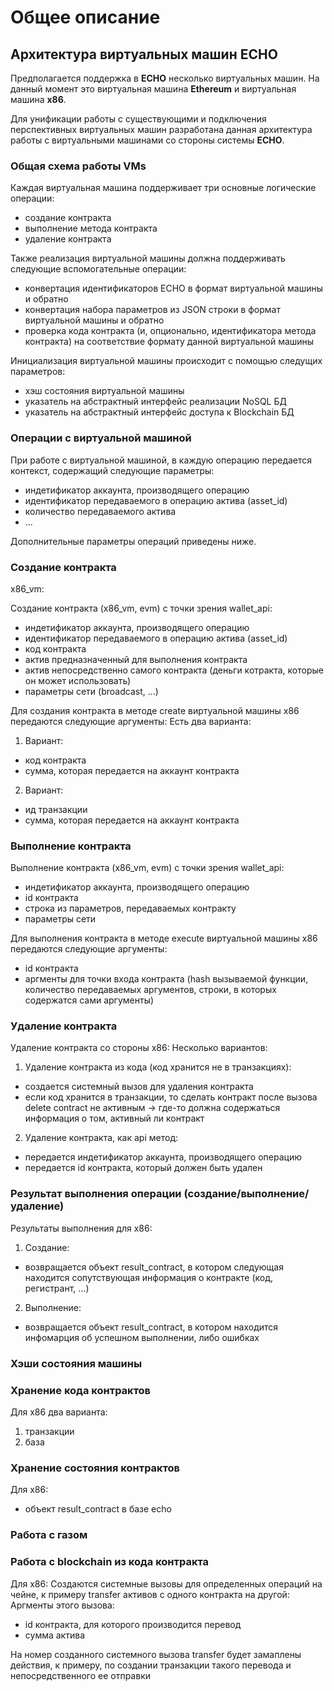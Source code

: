 # Общее описание

## Архитектура виртуальных машин ECHO

Предполагается поддержка в **ECHO** несколько виртуальных машин. На данный момент это виртуальная машина **Ethereum** и виртуальная машина **x86**.

Для унификации работы с существующими и подключения перспективных виртуальных машин разработана данная архитектура работы с виртуальными машинами со стороны системы **ECHO**.

### Общая схема работы VMs

Каждая виртуальная машина поддерживает три основные логические операции:

* создание контракта
* выполнение метода контракта
* удаление контракта

Также реализация виртуальной машины должна поддерживать следующие вспомогательные операции:

* конвертация идентификаторов ECHO в формат виртуальной машины и обратно
* конвертация набора параметров из JSON строки в формат виртуальной машины и обратно
* проверка кода контракта \(и, опционально, идентификатора метода контракта\) на соответствие формату данной виртуальной машины

Инициализация виртуальной машины происходит с помощью следущих параметров:

* хэш состояния виртуальной машины
* указатель на абстрактный интерфейс реализации NoSQL БД
* указатель на абстрактный интерфейс доступа к Blockchain БД

### Операции с виртуальной машиной

При работе с виртуальной машиной, в каждую операцию передается контекст,
содержащий следующие параметры:

* индетификатор аккаунта, производящего операцию
* идентификатор передаваемого в операцию актива (asset_id)
* количество передаваемого актива
* ...

Дополнительные параметры операций приведены ниже.

### Создание контракта

x86_vm:

Создание контракта (x86_vm, evm) с точки зрения wallet_api:

* индетификатор аккаунта, производящего операцию 
* идентификатор передаваемого в операцию актива (asset_id)
* код контракта
* актив предназначенный для выполнения контракта
* актив непосредственно самого контракта (деньги котракта, которые он может использовать)
* параметры сети (broadcast, ...)

Для создания контракта в методе create виртуальной машины x86 передаются следующие аргументы:
Есть два варианта:
1. Вариант:
* код контракта
* сумма, которая передается на аккаунт контракта

2. Вариант:
* ид транзакции
* сумма, которая передается на аккаунт контракта

### Выполнение контракта

Выполнение контракта (x86_vm, evm) с точки зрения wallet_api:

* индетификатор аккаунта, производящего операцию 
* id контракта
* строка из параметров, передаваемых контракту 
* параметры сети

Для выполнения контракта в методе execute виртуальной машины x86 передаются следующие аргументы:
* id контракта
* аргменты для точки входа контракта (hash вызываемой функции, количество передаваемых аргументов, строки, в которых содержатся сами аргументы)

### Удаление контракта

Удаление контракта со стороны x86:
Несколько вариантов:
1. Удаление контракта из кода (код хранится не в транзакциях):

* создается системный вызов для удаления контракта
* если код хранится в транзакции, то сделать контракт после вызова delete contract не активным -> где-то должна содержаться информация о том, активный ли контракт

2. Удаление контракта, как api метод:

* передается индетификатор аккаунта, производящего операцию
* передается id контракта, который должен быть удален
 
### Результат выполнения операции (создание/выполнение/удаление)

Результаты выполнения для x86:
1. Создание:
* возвращается объект result_contract, в котором следующая находится сопутствующая информация о контракте (код, регистрант, ...)
2. Выполнение:
* возвращается объект result_contract, в котором находится инфомарция об успешном выполнении, либо ошибках

### Хэши состояния машины

### Хранение кода контрактов

Для x86 два варианта:
1. транзакции
2. база

### Хранение состояния контрактов

Для x86:
* объект result_contract в базе echo

### Работа с газом

### Работа с blockchain из кода контракта

Для x86:
Создаются системные вызовы для определенных операций на чейне, к примеру transfer активов с одного контракта на другой:
Аргменты этого вызова:
* id контракта, для которого производится перевод
* сумма актива

На номер созданного системного вызова transfer будет замаплены действия, к примеру, по создании транзакции такого перевода и непосредственного ее отправки